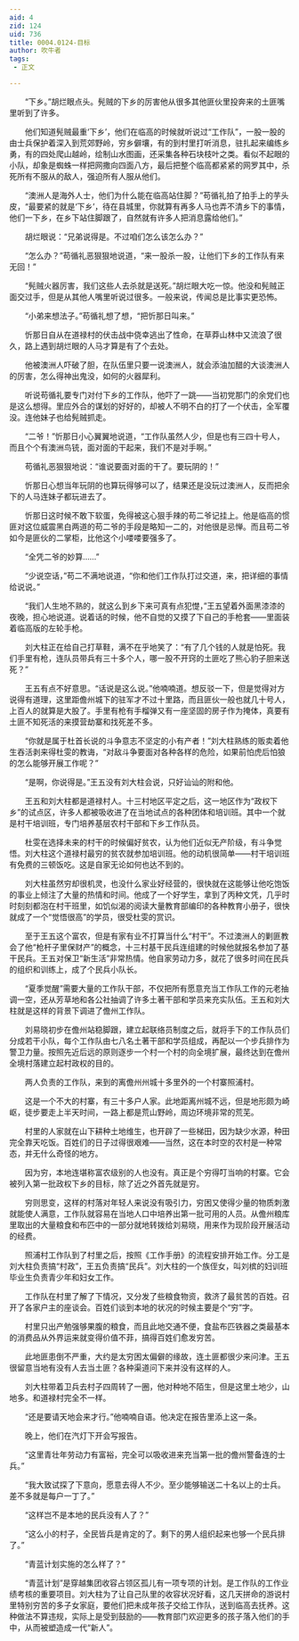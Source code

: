 ```yaml
---
aid: 4
zid: 124
uid: 736
title: 0004.0124-目标
author: 吹牛者
tags: 
 - 正文

---
```




　　“下乡。”胡烂眼点头。髡贼的下乡的厉害他从很多其他匪伙里投奔来的土匪嘴里听到了许多。

　　他们知道髡贼最重‘下乡’，他们在临高的时候就听说过“工作队”，一股一股的由士兵保护着深入到荒郊野岭，穷乡僻壤，有的到村里打听消息，驻扎起来编练乡勇，有的四处爬山越岭，绘制山水图画，还采集各种石块枝叶之类。看似不起眼的小队，却象是蜘蛛一样把网撒向四面八方，最后把整个临高都紧紧的网罗其中，杀死所有不服从的敌人，强迫所有人服从他们。

　　“澳洲人是海外人士，他们为什么能在临高站住脚？”苟循礼拍了拍手上的芋头皮，“最要紧的就是‘下乡’，待在县城里，你就算有再多人马也弄不清乡下的事情，他们一下乡，在乡下站住脚跟了，自然就有许多人把消息露给他们。”

　　胡烂眼说：“兄弟说得是。不过咱们怎么该怎么办？”

　　“怎么办？”苟循礼恶狠狠地说道，“来一股杀一股，让他们下乡的工作队有来无回！”

　　“髡贼火器厉害，我们这些人去杀就是送死。”胡烂眼大吃一惊。他没和髡贼正面交过手，但是从其他人嘴里听说过很多。一般来说，传闻总是比事实更恐怖。

　　“小弟来想法子。”苟循礼想了想，“把忻那日叫来。”

　　忻那日自从在道禄村的伏击战中侥幸逃出了性命，在草莽山林中又流浪了很久，路上遇到胡烂眼的人马才算是有了个去处。

　　他被澳洲人吓破了胆，在队伍里只要一说澳洲人，就会添油加醋的大谈澳洲人的厉害，怎么得神出鬼没，如何的火器犀利。

　　听说苟循礼要专门对付下乡的工作队，他吓了一跳——当初党那门的余党们也是这么想得。里应外合的谋划的好好的，却被人不明不白的打了一个伏击，全军覆没。连他妹子也给髡贼抓走。

　　“二爷！”忻那日小心翼翼地说道，“工作队虽然人少，但是也有三四十号人，而且个个有澳洲鸟铳，面对面的干起来，我们不是对手啊。”

　　苟循礼恶狠狠地说：“谁说要面对面的干了。要玩阴的！”

　　忻那日心想当年玩阴的也算玩得够可以了，结果还是没玩过澳洲人，反而把余下的人马连妹子都玩进去了。

　　忻那日这时候不敢下软蛋，免得被这心狠手辣的苟二爷记挂上。他是临高的惯匪对这位威震黑白两道的苟二爷的手段是略知一二的，对他很是忌惮。而且苟二爷如今是匪伙的二掌柜，比他这个小喽喽要强多了。

　　“全凭二爷的妙算……”

　　“少说空话，”苟二不满地说道，“你和他们工作队打过交道，来，把详细的事情给说说。”

　　“我们人生地不熟的，就这么到乡下来可真有点犯憷，”王五望着外面黑漆漆的夜晚，担心地说道。说着话的时候，他不自觉的又摸了下自己的手枪套——里面装着临高版的左轮手枪。

　　刘大柱正在给自己打草鞋，满不在乎地笑了：“有了几个钱的人就是怕死。我们手里有枪，连队员带兵有三十多个人，哪一股不开窍的土匪吃了熊心豹子胆来送死？”

　　王五有点不好意思。“话说是这么说。”他喃喃道。想反驳一下，但是觉得对方说得有道理，这里距儋州城下的驻军才不过十里路，而且匪伙一般也就几十号人，上百人的就算是大股了。手里有枪有手榴弹又有一座坚固的房子作为掩体，真要有土匪不知死活的来摸营劫寨和找死差不多。

　　“你就是属于杜首长说的斗争意志不坚定的小有产者！”刘大柱熟练的贩卖着他生吞活剥来得杜雯的教诲，“对敌斗争要面对各种各样的危险，如果前怕虎后怕狼的怎么能够开展工作呢？”

　　“是啊，你说得是。”王五没有刘大柱会说，只好讪讪的附和他。

　　王五和刘大柱都是道禄村人。十三村地区平定之后，这一地区作为“政权下乡”的试点区，许多人都被吸收进了在当地试点的各种团体和培训班。其中一个就是村干培训班，专门培养基层农村干部和下乡工作队员。

　　杜雯在选择未来的村干的时候偏好贫农，认为他们近似无产阶级，有斗争觉悟。刘大柱这个道禄村最穷的贫农就参加培训班。他的动机很简单——村干培训班有免费的三顿饭吃。这是自家无论如何也达不到的。

　　刘大柱虽然穷却很机灵，也没什么家业好经营的，很快就在这能够让他吃饱饭的事业上倾注了大量的热情和时间。他成了一个好学生，拿到了丙种文凭，几乎时时刻刻都泡在村干班里，如饥似渴的阅读大量教育部编印的各种教育小册子，很快就成了一个“觉悟很高”的学员，很受杜雯的赏识。

　　至于王五这个富农，但是有家有业不打算当什么“村干”。不过澳洲人的剿匪教会了他“枪杆子里保财产”的概念，十三村基干民兵连组建的时候他就报名参加了基干民兵。王五对保卫“新生活”非常热情。他自家劳动力多，就花了很多时间在民兵的组织和训练上，成了个民兵小队长。

　　“夏季觉醒”需要大量的工作队干部，不仅把所有愿意充当工作队工作的元老抽调一空，还从芳草地和各公社抽调了许多土著干部和学员来充实队伍。王五和刘大柱就是这样的背景下调进了儋州工作队。

　　刘易晓初步在儋州站稳脚跟，建立起联络员制度之后，就将手下的工作队员们分成若干小队，每个工作队由七八名土著干部和学员组成，再配以一个步兵排作为警卫力量。按照先近后远的原则逐步一个村一个村的向全境扩展，最终达到在儋州全境村落建立起村政权的目的。

　　两人负责的工作队，来到的离儋州州城十多里外的一个村寨照浦村。

　　这是一个不大的村寨，有三十多户人家。此地距离州城不远，但是地形颇为崎岖，徒步要走上半天时间，一路上都是荒山野岭，周边环境非常的荒芜。

　　村里的人家就在山下耕种土地维生，也开辟了一些梯田，因为缺少水源，种田完全靠天吃饭。百姓们的日子过得很艰难——当然，这在本时空的农村是一种常态，并无什么奇怪的地方。

　　因为穷，本地连堪称富农级别的人也没有。真正是个穷得叮当响的村寨。它会被列入第一批政权下乡的目标，除了近之外首先就是穷。

　　穷则思变，这样的村落对年轻人来说没有吸引力，穷困又使得少量的物质刺激就能使人满意，工作队就容易在当地人口中培养出第一批可用的人员。从儋州粮库里取出的大量粮食和布匹中的一部分就地转拨给刘易晓，用来作为现阶段开展活动的经费。

　　照浦村工作队到了村里之后，按照《工作手册》的流程安排开始工作。分工是刘大柱负责搞“村政”，王五负责搞“民兵”。刘大柱的一个族侄女，叫刘槟的妇训班毕业生负责青少年和妇女工作。

　　工作队在村里了解了下情况，又分发了些粮食物资，救济了最贫苦的百姓。召开了各家户主的座谈会。百姓们谈到本地的状况的时候主要是个“穷”字。

　　村里只出产勉强够果腹的粮食，而且此地交通不便，食盐布匹铁器之类最基本的消费品从外界运来就变得价值不菲，搞得百姓们愈发穷苦。

　　此地匪患倒不严重，大约是太穷困太偏僻的缘故，连土匪都很少来问津。王五很留意当地有没有人去当土匪？各种渠道问下来并没有这样的人。

　　刘大柱带着卫兵去村子四周转了一圈，他对种地不陌生，但是这里土地少，山地多。和道禄村完全不一样。

　　“还是要请天地会来才行。”他喃喃自语。他决定在报告里添上这一条。

　　晚上，他们在汽灯下开会写报告。

　　“这里青壮年劳动力有富裕，完全可以吸收进来充当第一批的儋州警备连的士兵。”

　　“我大致试探了下意向，愿意去得人不少。至少能够输送二十名以上的士兵。差不多就是每户一丁了。”

　　“这样岂不是本地的民兵没有人了？”

　　“这么小的村子，全民皆兵是肯定的了。剩下的男人组织起来也够一个民兵排了。”

　　“青蓝计划实施的怎么样了？”

　　“青蓝计划”是穿越集团收容占领区孤儿有一项专项的计划。是工作队的工作业绩考核的重要项目。刘大柱为了让自己队里的收容状况好看，这几天拼命的游说村里特别穷苦的多子女家庭，要他们把未成年孩子交给工作队，送到临高去抚养。这种做法不算违规，实际上是受到鼓励的——教育部门欢迎更多的孩子落入他们的手中，从而被塑造成一代“新人”。


